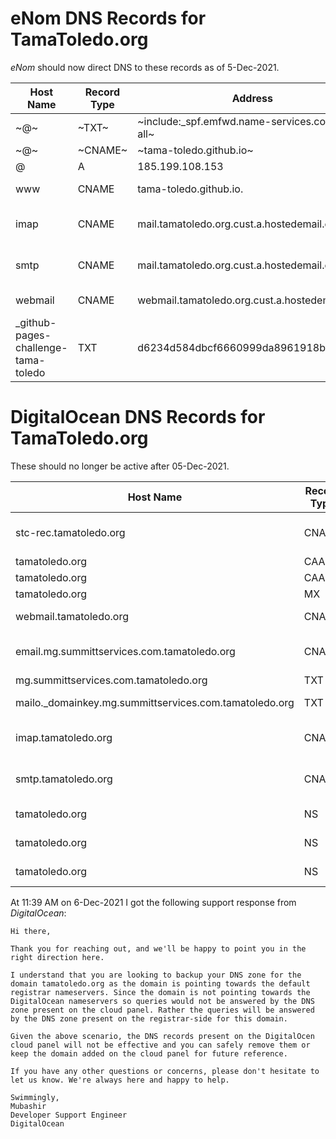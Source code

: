 # eNom DNS Records for TamaToledo.org

_eNom_ should now direct DNS to these records as of 5-Dec-2021.

| Host Name | Record Type | Address | Purpose |
| --- | --- | --- | --- |
| ~@~ | ~TXT~ | ~include:_spf.emfwd.name-services.com mx ?all~ | Removed 6-Dec-2021 |
| ~@~ | ~CNAME~ | ~tama-toledo.github.io~ | Removed 6-Dec-2021 |
| @ | A | 185.199.108.153 | Added 6-Dec-2021 |
| www | CNAME | tama-toledo.github.io. | Added 6-Dec-2021 just in case it's needed |
| imap | CNAME | mail.tamatoledo.org.cust.a.hostedemail.com. | Required for @tamatoledo.org email to RECEIVE |
| smtp | CNAME | mail.tamatoledo.org.cust.a.hostedemail.com. | Required for @tamatoledo.org email to SEND |
| webmail | CNAME | webmail.tamatoledo.org.cust.a.hostedemail.com. | Required for webmail.tamatoledo.org |
| _github-pages-challenge-tama-toledo | TXT | d6234d584dbcf6660999da8961918b | For GitHub custom domain verification at https://github.com/Tama-Toledo |

# DigitalOcean DNS Records for TamaToledo.org

These should no longer be active after 05-Dec-2021.

| Host Name | Record Type | Address | Purpose |
| --- | --- | --- | --- |
| stc-rec.tamatoledo.org | CNAME | stc-rec-tamatoledo-org-27ggp.ondigitalocean.app. | Points _stc-rec.tamatoledo.org to DO hosted static site |
| tamatoledo.org | CAA | digicert.com | For domain https certs |
| tamatoledo.org | CAA | letsencrypt.org | For domain https certs |
| tamatoledo.org | MX | mx.tamatoledo.org.cust.a.hostedemail.com. | For email to function |
| webmail.tamatoledo.org | CNAME | webmail.tamatoledo.org.cust.a.hostedemail.com. | For webmail to function |
| email.mg.summittservices.com.tamatoledo.org | CNAME | mailgun.org. | For MailGun to send @summittservices.com emails |
| mg.summittservices.com.tamatoledo.org | TXT | v=spf1 include:mailgun.org ~all | More for MailGun |
| mailo._domainkey.mg.summittservices.com.tamatoledo.org | TXT | k=rsa; p=MIGfMA0GCSqGSIb3DQEBAQUAA4GNADCBiQKBgQC5CkyYVjwV47VLrmxKgS3/5vSXHcKJUH0PI7xeYUf1cd63fMWRu9lE3QjF+rzr10Dnyl18NLMsyhJRJQ6xdTv/tTgRy/6pIEOxXcQfr8dsMIiyU77v4Tthep55ynEwzUR98Zjf05n311fSGVitaNhYUHCaUiOkbYB/+RzAmp1F3wIDAQAB |
| imap.tamatoledo.org | CNAME | mail.tamatoledo.org.cust.a.hostedemail.com. | To receive @tamatoledo.org emails |
| smtp.tamatoledo.org | CNAME | mail.tamatoledo.org.cust.a.hostedemail.com. | To send @tamatoledo.org emails |
| tamatoledo.org | NS | ns1.digitalocean.com. | Sets DO as DNS provider |
| tamatoledo.org | NS | ns2.digitalocean.com. | Sets DO as DNS provider |
| tamatoledo.org | NS | ns3.digitalocean.com. | Sets DO as DNS provider |

At 11:39 AM on 6-Dec-2021 I got the following support response from _DigitalOcean_:

```
Hi there,

Thank you for reaching out, and we'll be happy to point you in the right direction here. 

I understand that you are looking to backup your DNS zone for the domain tamatoledo.org as the domain is pointing towards the default registrar nameservers. Since the domain is not pointing towards the DigitalOcean nameservers so queries would not be answered by the DNS zone present on the cloud panel. Rather the queries will be answered by the DNS zone present on the registrar-side for this domain. 

Given the above scenario, the DNS records present on the DigitalOcen cloud panel will not be effective and you can safely remove them or keep the domain added on the cloud panel for future reference. 

If you have any other questions or concerns, please don't hesitate to let us know. We're always here and happy to help.

Swimmingly,
Mubashir
Developer Support Engineer
DigitalOcean
```

